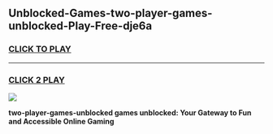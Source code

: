 
## Unblocked-Games-two-player-games-unblocked-Play-Free-dje6a
<h3>
<a href="https://premium76.site?title=two-player-games-unblocked&ref=18A1">CLICK TO PLAY</a></h3>
<hr>

<h3>
<a href="https://premium76.site?title=two-player-games-unblocked&ref=18A1">CLICK 2 PLAY</a>
  
</h3>

<a href="https://premium76.site?title=two-player-games-unblocked&ref=18A1"><img src="https://clearcache.store/games.png"></a>


**two-player-games-unblocked games unblocked: Your Gateway to Fun and Accessible Online Gaming**
